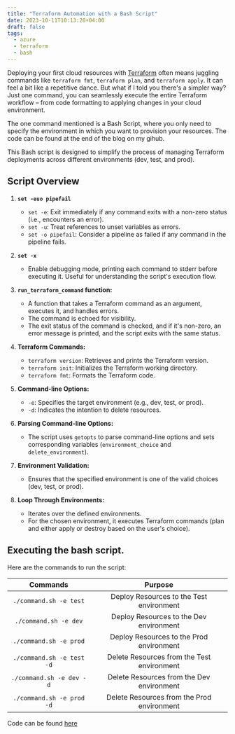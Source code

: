 ```yaml
---
title: "Terraform Automation with a Bash Script"
date: 2023-10-11T10:13:28+04:00
draft: false
tags:
  - azure
  - terraform
  - bash
---
```


Deploying your first cloud resources with [Terraform](https://www.terraform.io/) often means juggling commands like `terraform fmt`, `terraform plan`, and `terraform apply`. It can feel a bit like a repetitive dance. But what if I told you there's a simpler way? Just one command, you can seamlessly execute the entire Terraform workflow – from code formatting to applying changes in your cloud environment.

The one command mentioned is a Bash Script, where you only need to specify the environment in which you want to provision your resources. The code can be found at the end of the blog on my gihub.

This Bash script is designed to simplify the process of managing Terraform deployments across different environments (dev, test, and prod). 

## Script Overview

1. **`set -euo pipefail`**
    - `set -e`: Exit immediately if any command exits with a non-zero status (i.e., encounters an error).
    - `set -u`: Treat references to unset variables as errors.
    - `set -o pipefail`: Consider a pipeline as failed if any command in the pipeline fails.

2. **`set -x`** 
    - Enable debugging mode, printing each command to stderr before executing it. Useful for understanding the script's execution flow.

3. **`run_terraform_command` function:**
    - A function that takes a Terraform command as an argument, executes it, and handles errors.
    - The command is echoed for visibility.
    - The exit status of the command is checked, and if it's non-zero, an error message is printed, and the script exits with the same status.

4. **Terraform Commands:**
    - `terraform version`: Retrieves and prints the Terraform version.
    - `terraform init`: Initializes the Terraform working directory.
    - `terraform fmt`: Formats the Terraform code.

5. **Command-line Options:**
    - `-e`: Specifies the target environment (e.g., dev, test, or prod).
    - `-d`: Indicates the intention to delete resources.

6. **Parsing Command-line Options:**
    - The script uses `getopts` to parse command-line options and sets corresponding variables (`environment_choice` and `delete_environment`).

7. **Environment Validation:**
    - Ensures that the specified environment is one of the valid choices (dev, test, or prod).

8. **Loop Through Environments:**
    - Iterates over the defined environments.
    - For the chosen environment, it executes Terraform commands (plan and either apply or destroy based on the user's choice).  


## Executing the bash script.
Here are the commands to run the script:

|   Commands                  |  Purpose                                     |
| :-----------------------:   | :------------------------------------------:|
| `./command.sh -e test`      | Deploy Resources to the Test environment    |
| `./command.sh -e dev`       | Deploy Resources to the Dev environment     |
| `./command.sh -e prod`      | Deploy Resources to the Prod environment    |
| `./command.sh -e test -d`   | Delete Resources from the Test environment  |
| `./command.sh -e dev -d`    | Delete Resources from the Dev environment   |
| `./command.sh -e prod -d`   | Delete Resources from the Prod environment  |


Code can be found [here](https://github.com/RitLuck/Bash_Script/tree/main/Bash_Script_Terraform)